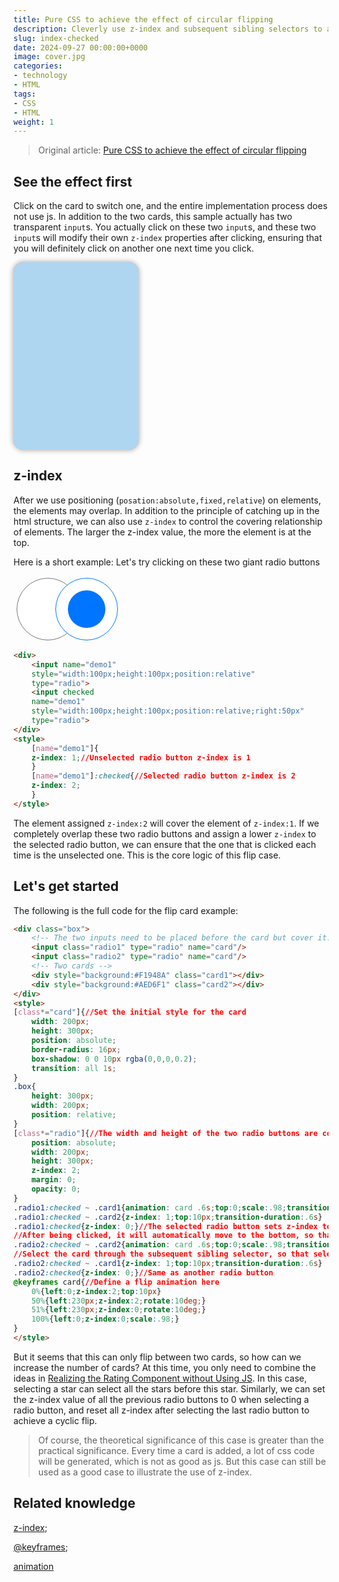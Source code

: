 ```yaml
---
title: Pure CSS to achieve the effect of circular flipping
description: Cleverly use z-index and subsequent sibling selectors to achieve the effect of circular flipping
slug: index-checked
date: 2024-09-27 00:00:00+0000
image: cover.jpg
categories:
- technology
- HTML
tags:
- CSS
- HTML
weight: 1
---
```


> Original article: [Pure CSS to achieve the effect of circular flipping](https://blog.zhoujump.club/en/p/index-checked/)

## See the effect first
Click on the card to switch one, and the entire implementation process does not use js. In addition to the two cards, this sample actually has two transparent `input`s. You actually click on these two `input`s, and these two `input`s will modify their own `z-index` properties after clicking, ensuring that you will definitely click on another one next time you click.

<div class="box"> <input class="radio1" type="radio" name="card"/> <input class="radio2" type="radio" name="card"/> <div style="background:#F1948A" class="cardd1"></div> <div style="background:#AED6F1" class="cardd2"></div> </div> <style> [class*="cardd"]{ width: 200px; height: 300px; position: absolute; border-radius: 16px; box-shadow: 0 0 10px rgba(0,0,0,0.2); transition: all 1s; } .box{ height: 300px; width: 200px; position: relative; } [class*="radio"]{ position: absolute; width: 200px; height: 300px; z-index: 2; margin: 0; opacity: 0; } .radio1:checked ~ .cardd1{animation: card .6s;top:0;scale:.98;transition-duration:.6s} .radio1:checked ~ .cardd2{z-index: 1;top:10px;transition-duration:.6s} .radio1:checked{z-index: 0;} .radio2:checked ~ .cardd2{animation: card .6s;top:0;scale:.98;transition-duration:.6s} .radio2:checked ~ .cardd1{z-index: 1;top:10px;transition-duration:.6s} .radio2:checked{z-index: 0;} @keyframes card{ 0%{left:0;z-index:2;top:10px}
50%{left:230px;z-index:2;rotate:10deg;}
51%{left:230px;z-index:0;rotate:10deg;}
100%{left:0;z-index:0;scale:.98;}
}
</style>

## z-index
After we use positioning (`posation:absolute,fixed,relative`) on elements, the elements may overlap. In addition to the principle of catching up in the html structure, we can also use `z-index` to control the covering relationship of elements. The larger the z-index value, the more the element is at the top.

Here is a short example:
Let's try clicking on these two giant radio buttons

<div>
<input name="demo1" style="width:100px;height:100px;position:relative" type="radio">
<input name="demo1" checked style="width:100px;height:100px;position:relative;right:50px" type="radio">
</div>
<style>
[name="demo1"]{
z-index: 1;
}
[name="demo1"]:checked{
z-index: 2;
}
</style>

```html
<div>
    <input name="demo1"
    style="width:100px;height:100px;position:relative"
    type="radio">
    <input checked
    name="demo1"
    style="width:100px;height:100px;position:relative;right:50px"
    type="radio">
</div>
<style>
    [name="demo1"]{
    z-index: 1;//Unselected radio button z-index is 1
    }
    [name="demo1"]:checked{//Selected radio button z-index is 2
    z-index: 2;
    }
</style>
```

The element assigned `z-index:2` will cover the element of `z-index:1`. If we completely overlap these two radio buttons and assign a lower `z-index` to the selected radio button, we can ensure that the one that is clicked each time is the unselected one. This is the core logic of this flip case.

## Let's get started
The following is the full code for the flip card example:
```html
<div class="box">
    <!-- The two inputs need to be placed before the card but cover it. We use z-index to achieve this -->
    <input class="radio1" type="radio" name="card"/>
    <input class="radio2" type="radio" name="card"/>
    <!-- Two cards -->
    <div style="background:#F1948A" class="card1"></div>
    <div style="background:#AED6F1" class="card2"></div>
</div>
<style>
[class*="card"]{//Set the initial style for the card
    width: 200px;
    height: 300px;
    position: absolute;
    border-radius: 16px;
    box-shadow: 0 0 10px rgba(0,0,0,0.2);
    transition: all 1s;
}
.box{
    height: 300px;
    width: 200px;
    position: relative;
}
[class*="radio"]{//The width and height of the two radio buttons are consistent with the card, and they are completely transparent, and then covered on the card
    position: absolute;
    width: 200px;
    height: 300px;
    z-index: 2;
    margin: 0;
    opacity: 0;
}
.radio1:checked ~ .card1{animation: card .6s;top:0;scale:.98;transition-duration:.6s}
.radio1:checked ~ .card2{z-index: 1;top:10px;transition-duration:.6s}
.radio1:checked{z-index: 0;}//The selected radio button sets z-index to 0
//After being clicked, it will automatically move to the bottom, so that the next click will hit another radio button
.radio2:checked ~ .card2{animation: card .6s;top:0;scale:.98;transition-duration:.6s}
//Select the card through the subsequent sibling selector, so that selecting a different radio button will control the card to flip one.
.radio2:checked ~ .card1{z-index: 1;top:10px;transition-duration:.6s}
.radio2:checked{z-index: 0;}//Same as another radio button
@keyframes card{//Define a flip animation here
    0%{left:0;z-index:2;top:10px}
    50%{left:230px;z-index:2;rotate:10deg;}
    51%{left:230px;z-index:0;rotate:10deg;}
    100%{left:0;z-index:0;scale:.98;}
}
</style>
```

But it seems that this can only flip between two cards, so how can we increase the number of cards?
At this time, you only need to combine the ideas in [Realizing the Rating Component without Using JS](https://blog.zhoujump.club/p/input-star/). In this case, selecting a star can select all the stars before this star. Similarly, we can set the z-index value of all the previous radio buttons to 0 when selecting a radio button, and reset all z-index after selecting the last radio button to achieve a cyclic flip.

>Of course, the theoretical significance of this case is greater than the practical significance. Every time a card is added, a lot of css code will be generated, which is not as good as js. But this case can still be used as a good case to illustrate the use of z-index.

## Related knowledge
[z-index](https://developer.mozilla.org/zh-CN/docs/Web/CSS/z-index);

[@keyframes](https://developer.mozilla.org/zh-CN/docs/Web/CSS/@keyframes);

[animation](https://developer.mozilla.org/zh-CN/docs/Web/CSS/animation)

